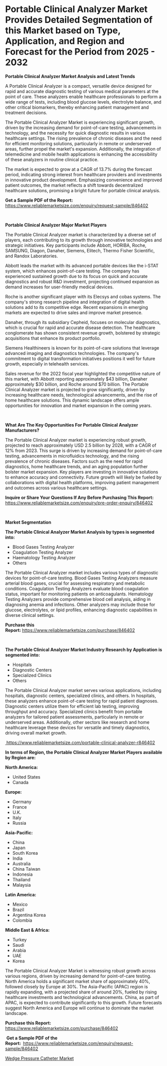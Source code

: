 <p><h1>Portable Clinical Analyzer Market Provides Detailed Segmentation of this Market based on Type, Application, and Region and Forecast for the Period from 2025 - 2032</h1></p><p><strong>Portable Clinical Analyzer Market Analysis and Latest Trends</strong></p>
<p><p>A Portable Clinical Analyzer is a compact, versatile device designed for rapid and accurate diagnostic testing of various medical parameters at the point of care. These analyzers enable healthcare professionals to perform a wide range of tests, including blood glucose levels, electrolyte balance, and other critical biomarkers, thereby enhancing patient management and treatment decisions. </p><p>The Portable Clinical Analyzer Market is experiencing significant growth, driven by the increasing demand for point-of-care testing, advancements in technology, and the necessity for quick diagnostic results in various healthcare settings. The rising prevalence of chronic diseases and the need for efficient monitoring solutions, particularly in remote or underserved areas, further propel the market's expansion. Additionally, the integration of telemedicine and mobile health applications is enhancing the accessibility of these analyzers in routine clinical practice. </p><p>The market is expected to grow at a CAGR of 13.7% during the forecast period, indicating strong interest from healthcare providers and investments in innovative product development. Emphasizing convenience and improved patient outcomes, the market reflects a shift towards decentralized healthcare solutions, promising a bright future for portable clinical analysis.</p></p>
<p><strong>Get a Sample PDF of the Report:&nbsp;</strong> <a href="https://www.reliablemarketsize.com/enquiry/request-sample/846402?utm_campaign=2740&utm_medium=2&utm_source=Github&utm_content=ia&utm_term=04032025&utm_id=portable-clinical-analyzer">https://www.reliablemarketsize.com/enquiry/request-sample/846402</a></p>
<p>&nbsp;</p>
<p><strong>Portable Clinical Analyzer Major Market Players</strong></p>
<p><p>The Portable Clinical Analyzer market is characterized by a diverse set of players, each contributing to its growth through innovative technologies and strategic initiatives. Key participants include Abbott, HORIBA, Roche, SAMSUNG, Diagon, Danaher, Siemens, Elitech, Thermo Fisher Scientific, and Randox Laboratories.</p><p>Abbott leads the market with its advanced portable devices like the i-STAT system, which enhances point-of-care testing. The company has experienced sustained growth due to its focus on quick and accurate diagnostics and robust R&D investment, projecting continued expansion as demand increases for user-friendly medical devices.</p><p>Roche is another significant player with its Elecsys and cobas systems. The company's strong research pipeline and integration of digital health solutions add to its competitive edge. Recent expansions in emerging markets are expected to drive sales and improve market presence.</p><p>Danaher, through its subsidiary Cepheid, focuses on molecular diagnostics, which is crucial for rapid and accurate disease detection. The healthcare conglomerate has shown consistent revenue growth, bolstered by strategic acquisitions that enhance its product portfolio.</p><p>Siemens Healthineers is known for its point-of-care solutions that leverage advanced imaging and diagnostics technologies. The company's commitment to digital transformation initiatives positions it well for future growth, especially in telehealth services.</p><p>Sales revenue for the 2022 fiscal year highlighted the competitive nature of this market, with Abbott reporting approximately $43 billion, Danaher approximately $30 billion, and Roche around $70 billion. The Portable Clinical Analyzer market is projected to grow significantly, driven by increasing healthcare needs, technological advancements, and the rise of home healthcare solutions. This dynamic landscape offers ample opportunities for innovation and market expansion in the coming years.</p></p>
<p>&nbsp;</p>
<p><strong>What Are The Key Opportunities For Portable Clinical Analyzer Manufacturers?</strong></p>
<p><p>The Portable Clinical Analyzer market is experiencing robust growth, projected to reach approximately USD 2.5 billion by 2028, with a CAGR of 12% from 2023. This surge is driven by increasing demand for point-of-care testing, advancements in microfluidics technology, and the rising prevalence of chronic diseases. Factors such as the need for rapid diagnostics, home healthcare trends, and an aging population further bolster market expansion. Key players are investing in innovative solutions to enhance accuracy and connectivity. Future growth will likely be fueled by collaborations with digital health platforms, improving patient management and outcomes across various healthcare settings.</p></p>
<p><strong>Inquire or Share Your Questions If Any Before Purchasing This Report:</strong> <a href="https://www.reliablemarketsize.com/enquiry/pre-order-enquiry/846402?utm_campaign=2740&utm_medium=2&utm_source=Github&utm_content=ia&utm_term=04032025&utm_id=portable-clinical-analyzer">https://www.reliablemarketsize.com/enquiry/pre-order-enquiry/846402</a></p>
<p>&nbsp;</p>
<p><strong>Market Segmentation</strong></p>
<p><strong>The Portable Clinical Analyzer Market Analysis by types is segmented into:</strong></p>
<p><ul><li>Blood Gases Testing Analyzer</li><li>Coagulation Testing Analyzer</li><li>Haematology Testing Analyzer</li><li>Others</li></ul></p>
<p><p>The Portable Clinical Analyzer market includes various types of diagnostic devices for point-of-care testing. Blood Gases Testing Analyzers measure arterial blood gases, crucial for assessing respiratory and metabolic conditions. Coagulation Testing Analyzers evaluate blood coagulation status, important for monitoring patients on anticoagulants. Hematology Testing Analyzers provide comprehensive blood cell analysis, aiding in diagnosing anemia and infections. Other analyzers may include those for glucose, electrolytes, or lipid profiles, enhancing diagnostic capabilities in diverse clinical settings.</p></p>
<p><strong>Purchase this Report:&nbsp;</strong><a href="https://www.reliablemarketsize.com/purchase/846402?utm_campaign=2740&utm_medium=2&utm_source=Github&utm_content=ia&utm_term=04032025&utm_id=portable-clinical-analyzer">https://www.reliablemarketsize.com/purchase/846402</a></p>
<p>&nbsp;</p>
<p><strong>The Portable Clinical Analyzer Market Industry Research by Application is segmented into:</strong></p>
<p><ul><li>Hospitals</li><li>Diagnostic Centers</li><li>Specialized Clinics</li><li>Others</li></ul></p>
<p><p>The Portable Clinical Analyzer market serves various applications, including hospitals, diagnostic centers, specialized clinics, and others. In hospitals, these analyzers enhance point-of-care testing for rapid patient diagnoses. Diagnostic centers utilize them for efficient lab testing, improving throughput and accuracy. Specialized clinics benefit from portable analyzers for tailored patient assessments, particularly in remote or underserved areas. Additionally, other sectors like research and home healthcare leverage these devices for versatile and timely diagnostics, driving overall market growth.</p></p>
<p><a href="https://www.reliablemarketsize.com/portable-clinical-analyzer-r846402?utm_campaign=2740&utm_medium=2&utm_source=Github&utm_content=ia&utm_term=04032025&utm_id=portable-clinical-analyzer">&nbsp;https://www.reliablemarketsize.com/portable-clinical-analyzer-r846402</a></p>
<p><strong>In terms of Region, the Portable Clinical Analyzer Market Players available by Region are:</strong></p>
<p>
    <p> <strong> North America: </strong>
        <ul>
            <li>United States</li>
            <li>Canada</li>
        </ul>
        </p> 
    <p> <strong> Europe: </strong>
        <ul>
            <li>Germany</li>
            <li>France</li>
            <li>U.K.</li>
            <li>Italy</li>
            <li>Russia</li>
        </ul>
        </p> 
    <p> <strong> Asia-Pacific: </strong>
        <ul>
            <li>China</li>
            <li>Japan</li>
            <li>South Korea</li>
            <li>India</li>
            <li>Australia</li>
            <li>China Taiwan</li>
            <li>Indonesia</li>
            <li>Thailand</li>
            <li>Malaysia</li>
        </ul>
        </p> 
    <p> <strong> Latin America: </strong>
        <ul>
            <li>Mexico</li>
            <li>Brazil</li>
            <li>Argentina Korea</li>
            <li>Colombia</li>
        </ul>
        </p> 
    <p> <strong> Middle East & Africa: </strong>
        <ul>
            <li>Turkey</li>
            <li>Saudi</li>
            <li>Arabia</li>
            <li>UAE</li>
            <li>Korea</li>
        </ul>
    </p>
    </p>
<p><p>The Portable Clinical Analyzer Market is witnessing robust growth across various regions, driven by increasing demand for point-of-care testing. North America holds a significant market share of approximately 40%, followed closely by Europe at 30%. The Asia-Pacific (APAC) region is rapidly expanding, with a projected share of around 20%, fueled by rising healthcare investments and technological advancements. China, as part of APAC, is expected to contribute significantly to this growth. Future forecasts suggest North America and Europe will continue to dominate the market landscape.</p></p>
<p><strong>Purchase this Report: </strong><a href="https://www.reliablemarketsize.com/purchase/846402?utm_campaign=2740&utm_medium=2&utm_source=Github&utm_content=ia&utm_term=04032025&utm_id=portable-clinical-analyzer">https://www.reliablemarketsize.com/purchase/846402</a></p>
<p>&nbsp;<strong>Get a Sample PDF of the Report:&nbsp;&nbsp;</strong><a href="https://www.reliablemarketsize.com/enquiry/request-sample/846402?utm_campaign=2740&utm_medium=2&utm_source=Github&utm_content=ia&utm_term=04032025&utm_id=portable-clinical-analyzer">https://www.reliablemarketsize.com/enquiry/request-sample/846402</a></p>
<p><strong></strong></p>
<p><p><a href="https://github.com/vjorelaclliv/Market-Research-Report-List-1/blob/main/wedge-pressure-catheter-market.md?utm_campaign=2740&utm_medium=2&utm_source=Github&utm_content=ia&utm_term=04032025&utm_id=portable-clinical-analyzer">Wedge Pressure Catheter Market</a></p></p>